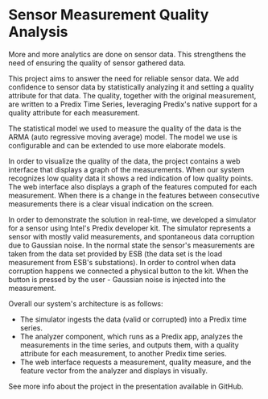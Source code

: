 # Sensor Measurement Quality Analysis

More and more analytics are done on sensor data. This strengthens the need of ensuring the quality of sensor gathered data.

This project aims to answer the need for reliable sensor data. We add confidence to sensor data by statistically analyzing it and setting a quality attribute for that data. The quality, together with the original measurement, are written to a Predix Time Series, leveraging Predix's native support for a quality attribute for each measurement.

The statistical model we used to measure the quality of the data is the ARMA (auto regressive moving average) model. The model we use is configurable and can be extended to use more elaborate models.

In order to visualize the quality of the data, the project contains a web interface that displays a graph of the measurements. When our system recognizes low quality data it shows a red indication of low quality points. The web interface also displays a graph of the features computed for each measurement. When there is a change in the features between consecutive measurements there is a clear visual indication on the screen.

In order to demonstrate the solution in real-time, we developed a simulator for a sensor using Intel's Predix developer kit. The simulator represents a sensor with mostly valid measurements, and spontaneous data corruption due to Gaussian noise. In the normal state the sensor's measurements are taken from the data set provided by ESB (the data set is the load measurement from ESB's substations). In order to control when data corruption happens we connected a physical button to the kit. When the button is pressed by the user - Gaussian noise is injected into the measurement.

Overall our system's architecture is as follows: 
- The simulator ingests the data (valid or corrupted) into a Predix time series. 
- The analyzer component, which runs as a Predix app, analyzes the measurements in the time series, and outputs them, with a quality attribute for each measurement, to another Predix time series.
- The web interface requests a measurement, quality measure, and the feature vector from the analyzer and displays in visually. 

See more info about the project in the presentation available in GitHub.
